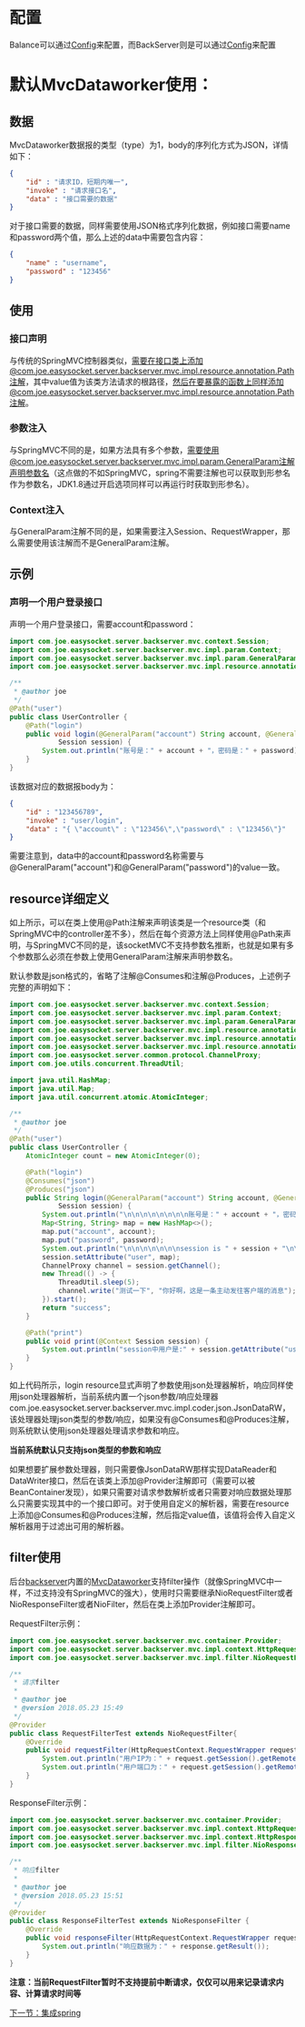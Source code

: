 # 配置
Balance可以通过[Config](../balance/src/main/java/com/joe/easysocket/server/balance/Config.java)来配置，而BackServer则是可以通过[Config](../backserver/src/main/java/com/joe/easysocket/server/backserver/Config.java)来配置
# 默认MvcDataworker使用：
## 数据
MvcDataworker数据报的类型（type）为1，body的序列化方式为JSON，详情如下：
```json
{
    "id" : "请求ID，短期内唯一",
    "invoke" : "请求接口名",
    "data" : "接口需要的数据"
}
```
对于接口需要的数据，同样需要使用JSON格式序列化数据，例如接口需要name和password两个值，那么上述的data中需要包含内容：
```json
{
    "name" : "username",
    "password" : "123456"
}
```
## 使用
### 接口声明
与传统的SpringMVC控制器类似，需要在接口类上添加@com.joe.easysocket.server.backserver.mvc.impl.resource.annotation.Path注解，其中value值为该类方法请求的根路径，然后在要暴露的函数上同样添加@com.joe.easysocket.server.backserver.mvc.impl.resource.annotation.Path注解。
### 参数注入
与SpringMVC不同的是，如果方法具有多个参数，需要使用@com.joe.easysocket.server.backserver.mvc.impl.param.GeneralParam注解声明参数名（这点做的不如SpringMVC，spring不需要注解也可以获取到形参名作为参数名，JDK1.8通过开启选项同样可以再运行时获取到形参名）。
### Context注入
与GeneralParam注解不同的是，如果需要注入Session、RequestWrapper，那么需要使用该注解而不是GeneralParam注解。

## 示例
### 声明一个用户登录接口
声明一个用户登录接口，需要account和password：
```java
import com.joe.easysocket.server.backserver.mvc.context.Session;
import com.joe.easysocket.server.backserver.mvc.impl.param.Context;
import com.joe.easysocket.server.backserver.mvc.impl.param.GeneralParam;
import com.joe.easysocket.server.backserver.mvc.impl.resource.annotation.Path;

/**
 * @author joe
 */
@Path("user")
public class UserController {
    @Path("login")
    public void login(@GeneralParam("account") String account, @GeneralParam("password") String password, @Context
            Session session) {
        System.out.println("账号是：" + account + "，密码是：" + password);
    }
}
```
该数据对应的数据报body为：
```json
{
    "id" : "123456789",
    "invoke" : "user/login",
    "data" : "{ \"account\" : \"123456\",\"password\" : \"123456\"}"
}
```
需要注意到，data中的account和password名称需要与@GeneralParam("account")和@GeneralParam("password")的value一致。

## resource详细定义
如上所示，可以在类上使用@Path注解来声明该类是一个resource类（和SpringMVC中的controller差不多），然后在每个资源方法上同样使用@Path来声明，与SpringMVC不同的是，该socketMVC不支持参数名推断，也就是如果有多个参数那么必须在参数上使用GeneralParam注解来声明参数名。

默认参数是json格式的，省略了注解@Consumes和注解@Produces，上述例子完整的声明如下：
```java
import com.joe.easysocket.server.backserver.mvc.context.Session;
import com.joe.easysocket.server.backserver.mvc.impl.param.Context;
import com.joe.easysocket.server.backserver.mvc.impl.param.GeneralParam;
import com.joe.easysocket.server.backserver.mvc.impl.resource.annotation.Consumes;
import com.joe.easysocket.server.backserver.mvc.impl.resource.annotation.Path;
import com.joe.easysocket.server.backserver.mvc.impl.resource.annotation.Produces;
import com.joe.easysocket.server.common.protocol.ChannelProxy;
import com.joe.utils.concurrent.ThreadUtil;

import java.util.HashMap;
import java.util.Map;
import java.util.concurrent.atomic.AtomicInteger;

/**
 * @author joe
 */
@Path("user")
public class UserController {
    AtomicInteger count = new AtomicInteger(0);

    @Path("login")
    @Consumes("json")
    @Produces("json")
    public String login(@GeneralParam("account") String account, @GeneralParam("password") String password, @Context
            Session session) {
        System.out.println("\n\n\n\n\n\n\n\n账号是：" + account + "，密码是：" + password + "\n\n\n\n\n\n\n\n\n\n\n\n\n");
        Map<String, String> map = new HashMap<>();
        map.put("account", account);
        map.put("password", password);
        System.out.println("\n\n\n\n\n\n\nsession is " + session + "\n\n\n\n\n\n\n");
        session.setAttribute("user", map);
        ChannelProxy channel = session.getChannel();
        new Thread(() -> {
            ThreadUtil.sleep(5);
            channel.write("测试一下", "你好啊，这是一条主动发往客户端的消息");
        }).start();
        return "success";
    }

    @Path("print")
    public void print(@Context Session session) {
        System.out.println("session中用户是:" + session.getAttribute("user"));
    }
}
```
如上代码所示，login resource显式声明了参数使用json处理器解析，响应同样使用json处理器解析，当前系统内置一个json参数/响应处理器com.joe.easysocket.server.backserver.mvc.impl.coder.json.JsonDataRW，该处理器处理json类型的参数/响应，如果没有@Consumes和@Produces注解，则系统默认使用json处理器处理请求参数和响应。

**当前系统默认只支持json类型的参数和响应**

如果想要扩展参数处理器，则只需要像JsonDataRW那样实现DataReader和DataWriter接口，然后在该类上添加@Provider注解即可（需要可以被BeanContainer发现），如果只需要对请求参数解析或者只需要对响应数据处理那么只需要实现其中的一个接口即可。对于使用自定义的解析器，需要在resource上添加@Consumes和@Produces注解，然后指定value值，该值将会传入自定义解析器用于过滤出可用的解析器。

## filter使用
后台[backserver](../backserver)内置的[MvcDataworker](backserver/src/main/java/com/joe/easysocket/server/backserver/impl/MvcDataworker)支持filter操作（就像SpringMVC中一样，不过支持没有SpringMVC的强大），使用时只需要继承NioRequestFilter或者NioResponseFilter或者NioFilter，然后在类上添加Provider注解即可。

RequestFilter示例：
```java
import com.joe.easysocket.server.backserver.mvc.container.Provider;
import com.joe.easysocket.server.backserver.mvc.impl.context.HttpRequestContext;
import com.joe.easysocket.server.backserver.mvc.impl.filter.NioRequestFilter;

/**
 * 请求filter
 *
 * @author joe
 * @version 2018.05.23 15:49
 */
@Provider
public class RequestFilterTest extends NioRequestFilter{
    @Override
    public void requestFilter(HttpRequestContext.RequestWrapper request) {
        System.out.println("用户IP为：" + request.getSession().getRemoteHost());
        System.out.println("用户端口为：" + request.getSession().getRemotePort());
    }
}
```
ResponseFilter示例：
```java
import com.joe.easysocket.server.backserver.mvc.container.Provider;
import com.joe.easysocket.server.backserver.mvc.impl.context.HttpRequestContext;
import com.joe.easysocket.server.backserver.mvc.impl.context.HttpResponseContext;
import com.joe.easysocket.server.backserver.mvc.impl.filter.NioResponseFilter;

/**
 * 响应filter
 *
 * @author joe
 * @version 2018.05.23 15:51
 */
@Provider
public class ResponseFilterTest extends NioResponseFilter {
    @Override
    public void responseFilter(HttpRequestContext.RequestWrapper request, HttpResponseContext.Response response) {
        System.out.println("响应数据为：" + response.getResult());
    }
}
```

**注意：当前RequestFilter暂时不支持提前中断请求，仅仅可以用来记录请求内容、计算请求时间等**

[下一节：集成spring](spring.md)